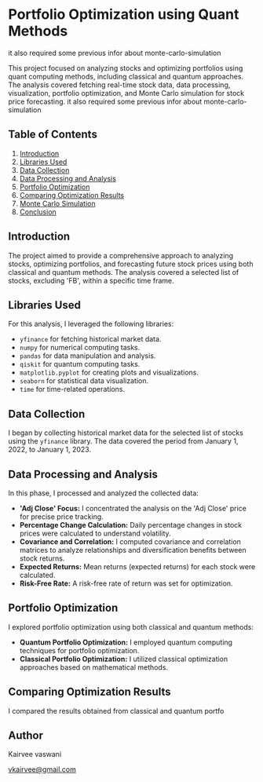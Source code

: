 # Portfolio Optimization using Quant Methods

it also required some previous infor about monte-carlo-simulation

This project focused on analyzing stocks and optimizing portfolios using quant computing  methods, including classical and quantum approaches. The analysis covered fetching real-time stock data, data processing, visualization, portfolio optimization, and Monte Carlo simulation for stock price forecasting.
it also required some previous infor about monte-carlo-simulation


## Table of Contents

1. [Introduction](#introduction)
2. [Libraries Used](#libraries-used)
3. [Data Collection](#data-collection)
4. [Data Processing and Analysis](#data-processing-and-analysis)
5. [Portfolio Optimization](#portfolio-optimization)
6. [Comparing Optimization Results](#comparing-optimization-results)
7. [Monte Carlo Simulation](#monte-carlo-simulation)
8. [Conclusion](#conclusion)

## Introduction

The project aimed to provide a comprehensive approach to analyzing stocks, optimizing portfolios, and forecasting future stock prices using both classical and quantum methods. The analysis covered a selected list of stocks, excluding 'FB', within a specific time frame.

## Libraries Used

For this analysis, I leveraged the following libraries:

- `yfinance` for fetching historical market data.
- `numpy` for numerical computing tasks.
- `pandas` for data manipulation and analysis.
- `qiskit` for quantum computing tasks.
- `matplotlib.pyplot` for creating plots and visualizations.
- `seaborn` for statistical data visualization.
- `time` for time-related operations.

## Data Collection

I began by collecting historical market data for the selected list of stocks using the `yfinance` library. The data covered the period from January 1, 2022, to January 1, 2023.

## Data Processing and Analysis

In this phase, I processed and analyzed the collected data:

- **'Adj Close' Focus:** I concentrated the analysis on the 'Adj Close' price for precise price tracking.
- **Percentage Change Calculation:** Daily percentage changes in stock prices were calculated to understand volatility.
- **Covariance and Correlation:** I computed covariance and correlation matrices to analyze relationships and diversification benefits between stock returns.
- **Expected Returns:** Mean returns (expected returns) for each stock were calculated.
- **Risk-Free Rate:** A risk-free rate of return was set for optimization.

## Portfolio Optimization

I explored portfolio optimization using both classical and quantum methods:

- **Quantum Portfolio Optimization:** I employed quantum computing techniques for portfolio optimization.
- **Classical Portfolio Optimization:** I utilized classical optimization approaches based on mathematical methods.

## Comparing Optimization Results

I compared the results obtained from classical and quantum portfo

## Author

Kairvee vaswani 

vkairvee@gmail.com
